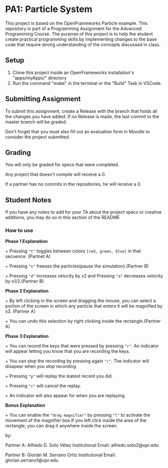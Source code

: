 # PA1: Particle System
This project is based on the OpenFrameworks Particle example.
 This repository is part of a Programming Assignment for the Advanced Programming Course.
 The purpose of this project is to help the student create practical programming skills by implementing
 changes to the base code that require strong understanding of the concepts discussed in class.

## Setup
1. Clone this project inside an OpenFrameworks installation's "apps/myApps/" directory
2. Run the command "make" in the terminal or the "Build" Task in VSCode.

## Submitting Assignment
To submit this assignment, create a Release with the branch that holds all the changes you have added. If no Release is made,
the last commit to the master branch will be graded.

Don't forget that you must also fill out an evaluation form in Moodle to consider the project submitted.

## Grading
You will only be graded for specs that were completed.

Any project that doesn't compile will receive a 0.

If a partner has no commits in the repositories, he will receive a 0.

## Student Notes
If you have any notes to add for your TA about the project specs or creative additions, you may do so in this section of the README

<h3>How to use</h3>
<b>Phase 1 Explanation</b>
<p>+ Pressing <code>"t"</code> toggles between colors <code>[red, green, blue]</code> in that secuence. (Partnet A) </p>
<p>+ Pressing <code>"s"</code> freezes the particles(pause the simulation).(Partner B) </p>
<p>+ Pressing <code>"d"</code> increases velocity by x2 and Pressing <code>"a"</code> decreases velocity by x1/2.(Partner B) </p>

<b>Phase 2 Explanation</b>
<p>+ By left clicking in the screen and dragging the mouse, you can select a portion of the screen in which any particle that enters it will be magnified by x3. (Partner A) </p>
<p>+ You can undo this selection by right clicking inside the rectangle.(Partner A)</p>

<b>Phase 3 Explanation</b>
<p>+ You can record the keys that were pressed by pressing <code>"r"</code>. An indicator will appear letting you know that you are recording the keys.</p>
<p>+ You can stop the recording by pressing again <code>"r"</code>. The indicator will disapear when you stop recording.</p>
<p>+ Pressing <code>"p"</code> will replay the leatest record you did.</p>
<p>+ Pressing <code>"c"</code> will cancel the replay.</p>
<p>+ An indicator will also appear for when you are replaying.</p>

<b>Bonus Explanation</b>
<p>+ You can enable the <code>"drag magnifier"</code> by pressing <code>"l"</code> to activate the movement of the magnifier box.If you left click inside the area of the rectangle, you can drag it anywhere inside the screen.</p>



by:
<p>Partner A: Alfredo D. Soto Vélez Institutional Email: alfredo.soto2@upr.edu </p>
<p>Partner B: Glorián M. Serrano Ortiz Institutional Email: glorian.serrano1@upr.edu </p>

